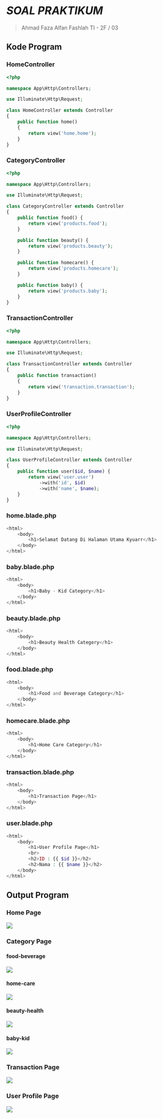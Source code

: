 # *SOAL PRAKTIKUM*
> Ahmad Faza Alfan Fashlah
> TI - 2F / 03

## Kode Program 
### HomeController
```php
<?php

namespace App\Http\Controllers;

use Illuminate\Http\Request;

class HomeController extends Controller
{
    public function home()
    {
        return view('home.home');
    }
}
```
### CategoryController
```php
<?php

namespace App\Http\Controllers;

use Illuminate\Http\Request;

class CategoryController extends Controller
{
    public function food() {
        return view('products.food');
    }

    public function beauty() {
        return view('products.beauty');
    }

    public function homecare() {
        return view('products.homecare');
    }

    public function baby() {
        return view('products.baby');
    }
}
```
### TransactionController
```php
<?php

namespace App\Http\Controllers;

use Illuminate\Http\Request;

class TransactionController extends Controller
{
    public function transaction()
    {
        return view('transaction.transaction');
    }
}
```
### UserProfileController
```php
<?php

namespace App\Http\Controllers;

use Illuminate\Http\Request;

class UserProfileController extends Controller
{
    public function user($id, $name) {
        return view('user.user')
            ->with('id', $id)
            ->with('name', $name);
    }
}
```

### home.blade.php
```php
<html>
    <body>
        <h1>Selamat Datang Di Halaman Utama Kyuarr</h1>
    </body>
</html>
```

### baby.blade.php
```php
<html>
    <body>
        <h1>Baby - Kid Category</h1>
    </body>
</html>
```

### beauty.blade.php
```php
<html>
    <body>
        <h1>Beauty Health Category</h1>
    </body>
</html>
```

### food.blade.php
```php
<html>
    <body>
        <h1>Food and Beverage Category</h1>
    </body>
</html>
```

### homecare.blade.php
```php
<html>
    <body>
        <h1>Home Care Category</h1>
    </body>
</html>
```

### transaction.blade.php
```php
<html>
    <body>
        <h1>Transaction Page</h1>
    </body>
</html>
```

### user.blade.php
```php
<html>
    <body>
        <h1>User Profile Page</h1>
        <br>
        <h2>ID : {{ $id }}</h2>
        <h2>Nama : {{ $name }}</h2>
    </body>
</html>
```

## Output Program 
### Home Page
<img src="/screenshot/1.png">

### Category Page
#### food-beverage
<img src="/screenshot/2.png">

#### home-care
<img src="/screenshot/3.png">

#### beauty-health
<img src="/screenshot/4.png">

#### baby-kid
<img src="/screenshot/5.png">

### Transaction Page
<img src="/screenshot/6.png">

### User Profile Page
<img src="/screenshot/7.png">

